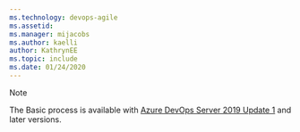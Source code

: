 ```yaml
---
ms.technology: devops-agile
ms.assetid: 
ms.manager: mijacobs
ms.author: kaelli
author: KathrynEE
ms.topic: include
ms.date: 01/24/2020
---
```


> [!NOTE]  
> The Basic process is available with [Azure DevOps Server 2019 Update 1](https://go.microsoft.com/fwlink/?LinkId=2097609) and later versions.
